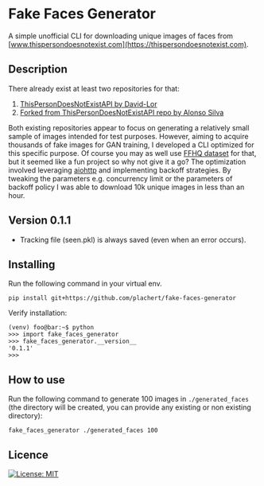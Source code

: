 # Fake Faces Generator
A simple unofficial CLI for downloading unique images of faces from [www.thispersondoesnotexist.com](https://thispersondoesnotexist.com). 

##  Description
There already exist at least two repositories for that:
1. [ThisPersonDoesNotExistAPI by David-Lor](https://github.com/David-Lor/ThisPersonDoesNotExistAPI/tree/master)
2. [Forked from ThisPersonDoesNotExistAPI repo by Alonso Silva](https://github.com/alonsosilvaallende/ThisPersonDoesNotExistAPI)

Both existing repositories appear to focus on generating a relatively small sample of images intended for test purposes. However, aiming to acquire thousands of fake images for GAN training, I developed a CLI optimized for this specific purpose. Of course you may as well use [FFHQ dataset](https://github.com/NVlabs/ffhq-dataset/tree/master) for that, but it seemed like a fun project so why not give it a go?
The optimization involved leveraging [aiohttp](https://docs.aiohttp.org/en/stable/) and implementing backoff strategies. By tweaking the parameters e.g. concurrency limit or the parameters of backoff policy I was able to download 10k unique images in less than an hour. 

## Version 0.1.1
- Tracking file (seen.pkl) is always saved (even when an error occurs). 

## Installing
Run the following command in your virtual env.

```shell
pip install git+https://github.com/plachert/fake-faces-generator
```

Verify installation:
```shell
(venv) foo@bar:~$ python
>>> import fake_faces_generator
>>> fake_faces_generator.__version__
'0.1.1'
>>>
```

## How to use
Run the following command to generate 100 images in `./generated_faces` (the directory will be created, you can provide any existing or non existing directory):
```shell
fake_faces_generator ./generated_faces 100
```


## Licence

[![License: MIT](https://img.shields.io/badge/License-MIT-yellow.svg)](https://github.com/plachert/activation_tracker/blob/main/LICENSE)
